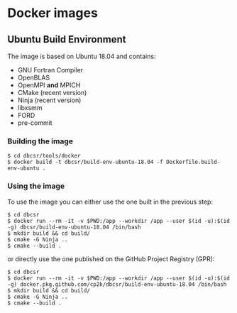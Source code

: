 # Docker images

## Ubuntu Build Environment

The image is based on Ubuntu 18.04 and contains:

* GNU Fortran Compiler
* OpenBLAS
* OpenMPI **and** MPICH
* CMake (recent version)
* Ninja (recent version)
* libxsmm
* FORD
* pre-commit

### Building the image

```console
$ cd dbcsr/tools/docker
$ docker build -t dbcsr/build-env-ubuntu-18.04 -f Dockerfile.build-env-ubuntu .
```

### Using the image

To use the image you can either use the one built in the previous step:

```console
$ cd dbcsr
$ docker run --rm -it -v $PWD:/app --workdir /app --user $(id -u):$(id -g) dbcsr/build-env-ubuntu-18.04 /bin/bash
$ mkdir build && cd build/
$ cmake -G Ninja ..
$ cmake --build .
```

or directly use the one published on the GitHub Project Registry (GPR):

```console
$ cd dbcsr
$ docker run --rm -it -v $PWD:/app --workdir /app --user $(id -u):$(id -g) docker.pkg.github.com/cp2k/dbcsr/build-env-ubuntu-18.04 /bin/bash
$ mkdir build && cd build/
$ cmake -G Ninja ..
$ cmake --build .
```
